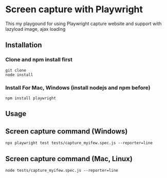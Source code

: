 # Screen capture with Playwright

This my playgound for using Playwright capture website and support with lazyload image, ajax loading

## Installation
### Clone and npm install first
```
git clone 
node install
```

### Install For Mac, Windows (install nodejs and npm before)
```
npm install playwright
```

## Usage

## Screen capture command (Windows)
```
npx playwright test tests/capture_myifew.spec.js --reporter=line
```


## Screen capture command (Mac, Linux)
```
node tests/capture_myifew.spec.js --reporter=line
```